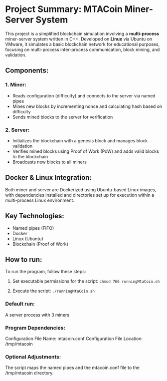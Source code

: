 # Project Summary: MTACoin Miner-Server System
This project is a simplified blockchain simulation involving a **multi-process** miner-server system written in C++. Developed on **Linux** via Ubuntu on VMware, it simulates a basic blockchain network for educational purposes, focusing on multi-process inter-process communication, block mining, and validation.


## Components:

### 1. Miner:
  
- Reads configuration (difficulty) and connects to the server via named pipes
- Mines new blocks by incrementing nonce and calculating hash based on difficulty
- Sends mined blocks to the server for verification

### 2. Server:

- Initializes the blockchain with a genesis block and manages block validation
- Verifies mined blocks using Proof of Work (PoW) and adds valid blocks to the blockchain
- Broadcasts new blocks to all miners

## Docker & Linux Integration:

Both miner and server are Dockerized using Ubuntu-based Linux images, with dependencies installed and directories set up for execution within a multi-process Linux environment.

## Key Technologies:

- Named pipes (FIFO)
- Docker
- Linux (Ubuntu)
- Blockchain (Proof of Work)


## How to run: 

To run the program, follow these steps:

1. Set executable permissions for the script:
``chmod 766 runningMtaCoin.sh``

2. Execute the script:
``./runningMtaCoin.sh``

### Default run:

A server process with 3 miners


### Program Dependencies:
Configuration File Name: mtacoin.conf
Configuration File Location: /tmp/mtacoin


### Optional Adjustments:
The script maps the named pipes and the mtacoin.conf file to the /tmp/mtacoin directory.
